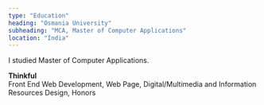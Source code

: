 ```yaml
---
type: "Education"
heading: "Osmania University"
subheading: "MCA, Master of Computer Applications"
location: "India"
---
```


I studied Master of Computer Applications.

**Thinkful**  
Front End Web Development, Web Page, Digital/Multimedia and Information Resources Design, Honors
